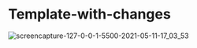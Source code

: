 # Template-with-changes


![screencapture-127-0-0-1-5500-2021-05-11-17_03_53](https://user-images.githubusercontent.com/81008413/117808817-fe788e80-b27a-11eb-8c73-7449d988d820.png)
